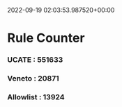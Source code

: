 2022-09-19 02:03:53.987520+00:00
# Rule Counter 
 ### UCATE : 551633

 ### Veneto : 20871

 ### Allowlist : 13924